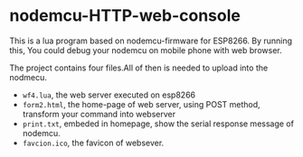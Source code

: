 # nodemcu-HTTP-web-console
This is a lua program based on nodemcu-firmware for ESP8266. By running this, You could debug your nodemcu on mobile phone with web browser.

The project contains four files.All of then is needed to upload into the nodmecu.
- `wf4.lua`, the web server executed on esp8266
- `form2.html`, the home-page of web server, using POST method, transform your command into webserver
- `print.txt`,  embeded in homepage, show the serial response message of nodemcu. 
- `favcion.ico`, the favicon of websever.
